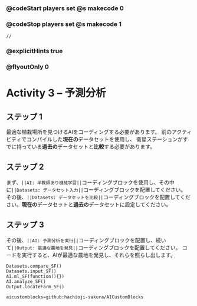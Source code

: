 ### @codeStart players set @s makecode 0
### @codeStop players set @s makecode 1

```template
//
```

### @explicitHints true
### @flyoutOnly 0

# Activity 3 – 予測分析

## ステップ 1
最適な植栽場所を見つけるAIをコーディングする必要があります。
前のアクティビティでコンパイルした**現在の**データセットを使用し、
衛星ステーションがすでに持っている**過去の**データセットと**比較**する必要があります。

## ステップ 2
まず、`||AI: 半教師あり機械学習||`コーディングブロックを使用し、その中に`||Datasets: データセット入力||`コーディングブロックを配置してください。
その後、`||Datasets: データセットを比較||`コーディングブロックを配置してください。**現在の**データセットと**過去の**データセットに設定してください。

## ステップ 3
その後、`||AI: 予測分析を実行||`コーディングブロックを配置し、続いて`||Output: 最適な農地を発見||`コーディングブロックを配置してください。
コードを実行すると、AIが最適な農地を発見し、それらを照らし出します。

```ghost
Datasets.compare_SF()
Datasets.input_SF()
AI.ml_SF(function(){})
AI.analyze_SF()
Output.locateFarm_SF()
```

```package
aicustomblocks=github:hachioji-sakura/AICustomBlocks
```
